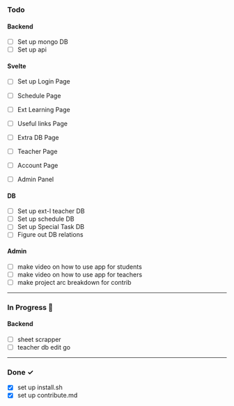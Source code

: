 ### Todo

#### Backend 
- [ ] Set up mongo DB
- [ ] Set up api 

#### Svelte 
- [ ] Set up Login Page 
- [ ] Schedule Page 
- [ ] Ext Learning Page 
- [ ] Useful links Page 
- [ ] Extra DB Page 
- [ ] Teacher Page 
- [ ] Account Page 
- [ ] Admin Panel 


#### DB 
- [ ] Set up ext-l teacher DB 
- [ ] Set up schedule DB 
- [ ] Set up Special Task DB 
- [ ] Figure out DB relations

#### Admin 
- [ ] make video on how to use app for students
- [ ] make video on how to use app for teachers
- [ ] make project arc breakdown for contrib
<hr>

### In Progress 🚧


#### Backend 
- [ ] sheet scrapper 
- [ ] teacher db edit go

<hr>

### Done ✓

- [x] set up install.sh
- [x] set up contribute.md 
